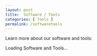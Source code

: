 ```yaml
---
layout: post
title:  Software / Tools
categories: [ Tools ]
permalink: /softwaretools
---
```

Learn more about our software and tools:

<div id="software_and_tools">
  Loading Software and Tools...
</div>

<script src="/uploads/js/axios.min.js"></script>
<script src="/uploads/js/getReposAndDisplay.js"></script>
